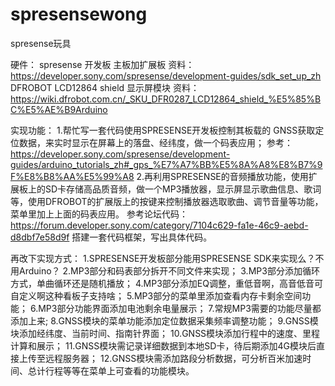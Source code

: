 # spresensewong
spresense玩具

硬件：
spresense 开发板 主板加扩展板
资料：https://developer.sony.com/spresense/development-guides/sdk_set_up_zh
DFROBOT LCD12864 shield 显示屏模块
资料：https://wiki.dfrobot.com.cn/_SKU_DFR0287_LCD12864_shield_%E5%85%BC%E5%AE%B9Arduino

实现功能：
1.帮忙写一套代码使用SPRESENSE开发板控制其板载的 GNSS获取定位数据，来实时显示在屏幕上的落盘、经纬度，做一个码表应用；
参考：https://developer.sony.com/spresense/development-guides/arduino_tutorials_zh#_gps_%E7%A7%BB%E5%8A%A8%E8%B7%9F%E8%B8%AA%E5%99%A8
2.再利用SPRESENSE的音频播放功能，使用扩展板上的SD卡存储高品质音频，做一个MP3播放器，显示屏显示歌曲信息、歌词等，使用DFROBOT的扩展版上的按键来控制播放器选取歌曲、调节音量等功能，菜单里加上上面的码表应用。
参考论坛代码：https://forum.developer.sony.com/category/7104c629-fa1e-46c9-aebd-d8dbf7e58d9f
搭建一套代码框架，写出具体代码。


再改下实现方式：
1.SPRESENSE开发板部分能用SPRESENSE SDK来实现么？不用Arduino？
2.MP3部分和码表部分拆开不同文件来实现；
3.MP3部分添加循环方式，单曲循环还是随机播放；
4.MP3部分添加EQ调整，重低音啊，高音低音可自定义啊这种看板子支持啥；
5.MP3部分的菜单里添加查看内存卡剩余空间功能；
6.MP3部分功能界面添加电池剩余电量展示；
7.常规MP3需要的功能尽量都添加上来;
8.GNSS模块的菜单功能添加定位数据采集频率调整功能；
9.GNSS模块添加经纬度、当前时间、指南针界面；
10.GNSS模块添加行程中的速度、里程计算和展示；
11.GNSS模块需记录详细数据到本地SD卡，待后期添加4G模块后直接上传至远程服务器；
12.GNSS模块需添加路段分析数据，可分析百米加速时间、总计行程等等在菜单上可查看的功能模块。